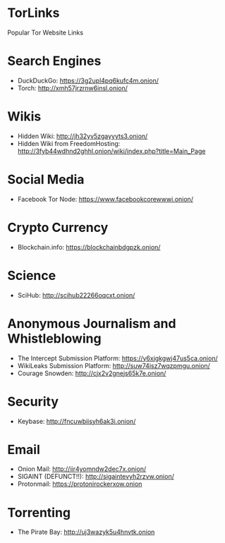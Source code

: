 # TorLinks
Popular Tor Website Links

# Search Engines
* DuckDuckGo: https://3g2upl4pq6kufc4m.onion/
* Torch: http://xmh57jrzrnw6insl.onion/

# Wikis
* Hidden Wiki: http://jh32yv5zgayyyts3.onion/
* Hidden Wiki from FreedomHosting: http://3fyb44wdhnd2ghhl.onion/wiki/index.php?title=Main_Page

# Social Media
* Facebook Tor Node: https://www.facebookcorewwwi.onion/

# Crypto Currency
* Blockchain.info: https://blockchainbdgpzk.onion/

# Science
* SciHub: http://scihub22266oqcxt.onion/

# Anonymous Journalism and Whistleblowing
* The Intercept Submission Platform: https://y6xjgkgwj47us5ca.onion/
* WikiLeaks Submission Platform: http://suw74isz7wqzpmgu.onion/
* Courage Snowden: http://cjx2v2gnejs65k7e.onion/

# Security
* Keybase: http://fncuwbiisyh6ak3i.onion/

# Email
* Onion Mail: http://iir4yomndw2dec7x.onion/
* SIGAINT (DEFUNCT!!): http://sigaintevyh2rzvw.onion/
* Protonmail: https://protonirockerxow.onion

# Torrenting
* The Pirate Bay: http://uj3wazyk5u4hnvtk.onion
